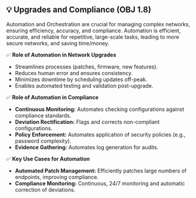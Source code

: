 ## 💡 Upgrades and Compliance (OBJ 1.8)

Automation and Orchestration are crucial for managing complex networks, ensuring efficiency, accuracy, and compliance. Automation is efficient, accurate, and reliable for repetitive, large-scale tasks, leading to more secure networks, and saving time/money.

✅ **Role of Automation in Network Upgrades**
- Streamlines processes (patches, firmware, new features).
- Reduces human error and ensures consistency.
- Minimizes downtime by scheduling updates off-peak.
- Enables automated testing and validation post-upgrade.

✅ **Role of Automation in Compliance**
- **Continuous Monitoring:** Automates checking configurations against compliance standards.
- **Deviation Rectification:** Flags and corrects non-compliant configurations.
- **Policy Enforcement:** Automates application of security policies (e.g., password complexity).
- **Evidence Gathering:** Automates log generation for audits.

✅ **Key Use Cases for Automation**
- **Automated Patch Management:** Efficiently patches large numbers of endpoints, improving compliance.
- **Compliance Monitoring:** Continuous, 24/7 monitoring and automatic correction of deviations.